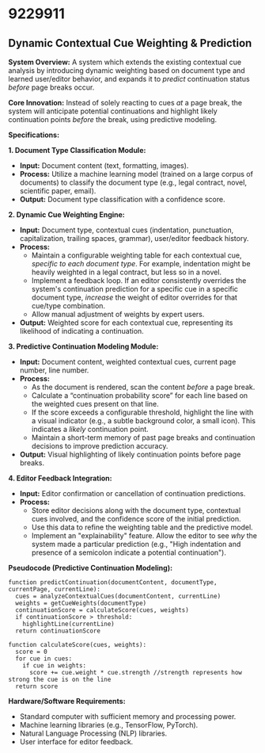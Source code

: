 # 9229911

## Dynamic Contextual Cue Weighting & Prediction

**System Overview:** A system which extends the existing contextual cue analysis by introducing dynamic weighting based on document type and learned user/editor behavior, and expands it to *predict* continuation status *before* page breaks occur.

**Core Innovation:** Instead of solely reacting to cues *at* a page break, the system will anticipate potential continuations and highlight likely continuation points *before* the break, using predictive modeling.

**Specifications:**

**1. Document Type Classification Module:**

*   **Input:** Document content (text, formatting, images).
*   **Process:** Utilize a machine learning model (trained on a large corpus of documents) to classify the document type (e.g., legal contract, novel, scientific paper, email).
*   **Output:** Document type classification with a confidence score.

**2. Dynamic Cue Weighting Engine:**

*   **Input:** Document type, contextual cues (indentation, punctuation, capitalization, trailing spaces, grammar), user/editor feedback history.
*   **Process:**
    *   Maintain a configurable weighting table for each contextual cue, *specific to each document type*. For example, indentation might be heavily weighted in a legal contract, but less so in a novel.
    *   Implement a feedback loop. If an editor consistently overrides the system's continuation prediction for a specific cue in a specific document type, *increase* the weight of editor overrides for that cue/type combination.
    *   Allow manual adjustment of weights by expert users.
*   **Output:** Weighted score for each contextual cue, representing its likelihood of indicating a continuation.

**3. Predictive Continuation Modeling Module:**

*   **Input:** Document content, weighted contextual cues, current page number, line number.
*   **Process:**
    *   As the document is rendered, scan the content *before* a page break.
    *   Calculate a “continuation probability score” for each line based on the weighted cues present on that line.
    *   If the score exceeds a configurable threshold, highlight the line with a visual indicator (e.g., a subtle background color, a small icon). This indicates a *likely* continuation point.
    *   Maintain a short-term memory of past page breaks and continuation decisions to improve prediction accuracy.
*   **Output:** Visual highlighting of likely continuation points before page breaks.

**4. Editor Feedback Integration:**

*   **Input:** Editor confirmation or cancellation of continuation predictions.
*   **Process:**
    *   Store editor decisions along with the document type, contextual cues involved, and the confidence score of the initial prediction.
    *   Use this data to refine the weighting table and the predictive model.
    *   Implement an "explainability" feature. Allow the editor to see *why* the system made a particular prediction (e.g., "High indentation and presence of a semicolon indicate a potential continuation").

**Pseudocode (Predictive Continuation Modeling):**

```
function predictContinuation(documentContent, documentType, currentPage, currentLine):
  cues = analyzeContextualCues(documentContent, currentLine)
  weights = getCueWeights(documentType)
  continuationScore = calculateScore(cues, weights)
  if continuationScore > threshold:
    highlightLine(currentLine)
  return continuationScore

function calculateScore(cues, weights):
  score = 0
  for cue in cues:
    if cue in weights:
      score += cue.weight * cue.strength //strength represents how strong the cue is on the line
  return score

```

**Hardware/Software Requirements:**

*   Standard computer with sufficient memory and processing power.
*   Machine learning libraries (e.g., TensorFlow, PyTorch).
*   Natural Language Processing (NLP) libraries.
*   User interface for editor feedback.